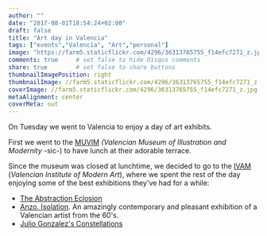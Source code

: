```yaml
---
author: ""
date: "2017-08-01T18:54:24+02:00"
draft: false
title: "Art day in Valencia"
tags: ["events","Valencia", "Art","personal"]
image: "https://farm5.staticflickr.com/4296/36313765755_f14efc7271_z.jpg"
comments: true     # set false to hide Disqus comments
share: true        # set false to share buttons
thumbnailImagePosition: right
thumbnailImage: //farm5.staticflickr.com/4296/36313765755_f14efc7271_z.jpg
coverImage: //farm5.staticflickr.com/4296/36313765755_f14efc7271_z.jpg
metaAlignment: center
coverMeta: out
---
```


On Tuesday we went to Valencia to enjoy a day of art exhibits.   

<!--more-->

<div id="flickrembed"></div><div style="position:absolute; top:-70px; display:block; text-align:center; z-index:-1;">></div><script src='https://flickrembed.com/embed_v2.js.php?source=flickr&layout=responsive&input=www.flickr.com/photos/jcortell/sets/72157684498169803&sort=5&by=album&theme=default&scale=fill&limit=23&skin=default&autoplay=true'></script>

First we went to the [MUVIM](https://www.muvim.es/) *(Valencian Museum of Illustration and Modernity* -sic-) to have lunch at their adorable terrace. 

Since the museum was closed at lunchtime, we decided to go to the [IVAM](https://www.ivam.es/en/) (*Valencian Institute of Modern Art*), where we spent the rest of the day enjoying some of the best exhibitions they've had for a while:

* [The Abstraction Eclosion](https://www.ivam.es/en/exposiciones/the-abstraction-eclosion-ivam-collection/)
* [Anzo. Isolation](https://www.ivam.es/en/exposiciones/anzo/). An amazingly contemporary and pleasant exhibition of a Valencian artist from the 60's.
* [Julio Gonzalez's Constellations](https://www.ivam.es/en/exposiciones/julio-gonzalezs-constellations/)